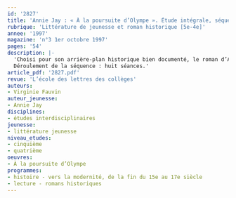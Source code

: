 ```yaml
---
id: '2827'
title: 'Annie Jay : « À la poursuite d’Olympe ». Étude intégrale, séquence'
rubrique: 'Littérature de jeunesse et roman historique [5e-4e]'
annee: '1997'
magazine: 'n°3 1er octobre 1997'
pages: '54'
description: |-
  'Choisi pour son arrière-plan historique bien documenté, le roman d’Annie Jay permet de faire travailler les élèves selon le principe de l’interdisciplinarité : français et histoire se rencontrent grâce à des exposés sur la société du XVIIe siècle. Sans reposer sur des faits historiquement datés, le roman associe les personnages imaginaires aux figures clés du règne de Louis XIV. La société du Grand Siècle est abordée d’un point de vue plutôt divertissant à travers les aventures d’une adolescente. En parallèle, on étudiera des textes « classiques » pour offrir aux élèves un témoignage contemporain sur cette époque.
  Déroulement de la séquence : huit séances.'
article_pdf: '2827.pdf'
revue: 'L’école des lettres des collèges'
auteurs:
- Virginie Fauvin
auteur_jeunesse:
- Annie Jay
disciplines:
- études interdisciplinaires
jeunesse:
- littérature jeunesse
niveau_etudes:
- cinquième
- quatrième
oeuvres:
- À la poursuite d’Olympe
programmes:
- histoire - vers la modernité, de la fin du 15e au 17e siècle
- lecture - romans historiques
---
```

